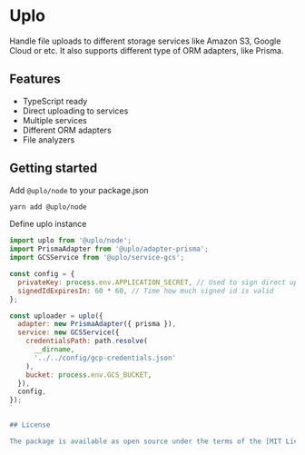 # Uplo

Handle file uploads to different storage services like Amazon S3, Google Cloud
or etc. It also supports different type of ORM adapters, like Prisma.

## Features

* TypeScript ready
* Direct uploading to services
* Multiple services
* Different ORM adapters
* File analyzers

## Getting started

Add `@uplo/node` to your package.json

```sh
yarn add @uplo/node
```

Define uplo instance

```jsx
import uplo from '@uplo/node';
import PrismaAdapter from '@uplo/adapter-prisma';
import GCSService from '@uplo/service-gcs';

const config = {
  privateKey: process.env.APPLICATION_SECRET, // Used to sign direct upload keys
  signedIdExpiresIn: 60 * 60, // Time how much signed id is valid
};

const uploader = uplo({
  adapter: new PrismaAdapter({ prisma }),
  service: new GCSService({
    credentialsPath: path.resolve(
      __dirname,
      '../../config/gcp-credentials.json'
    ),
    bucket: process.env.GCS_BUCKET,
  }),
  config,
});
`

## License

The package is available as open source under the terms of the [MIT License](https://opensource.org/licenses/MIT).``
